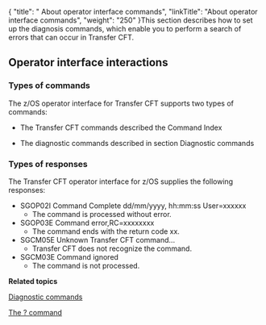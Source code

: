 {
    "title": " About operator interface commands",
    "linkTitle": "About operator interface commands",
    "weight": "250"
}This section describes how to set up the diagnosis commands, which enable you to perform a search of errors that can occur in Transfer CFT.

## Operator interface interactions

### Types of commands 

The z/OS operator interface for Transfer CFT supports two types of commands:

- The Transfer CFT commands described the Command Index

<!-- -->

- The diagnostic commands described in section Diagnostic commands

### Types of responses

The Transfer CFT operator interface for z/OS supplies the following responses:

- SGOP02I Command Complete dd/mm/yyyy, hh:mm:ss User=xxxxxx
    -   The command is processed without error.
- SGOP03E Command error,RC=xxxxxxxx
    -   The command ends with the return code xx.
- SGCM05E Unknown Transfer CFT command...
    -   Transfer CFT does not recognize the command.
- SGCM03E Command ignored
    -   The command is not processed.

****Related topics****

[Diagnostic commands]()

[The ? command]()
